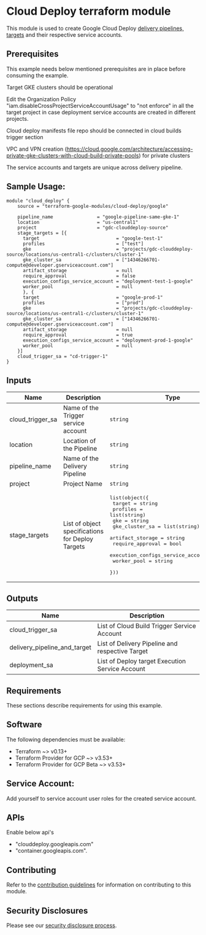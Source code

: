 # Cloud Deploy terraform module

This module is used  to create Google Cloud Deploy [delivery pipelines, targets](https://cloud.google.com/deploy/docs/create-pipeline-targets) and their respective service accounts.

## Prerequisites

This example needs below mentioned prerequisites are in place before consuming the example.

Target GKE clusters should be operational

Edit the Organization Policy "iam.disableCrossProjectServiceAccountUsage" to "not enforce" in all the target project in case deployment service accounts are created in different projects.

Cloud deploy manifests file repo should be connected in cloud builds trigger section

VPC and VPN creation (https://cloud.google.com/architecture/accessing-private-gke-clusters-with-cloud-build-private-pools) for private clusters

The service accounts and targets are unique across delivery pipeline.

## Sample Usage:

```hcl
module "cloud_deploy" {
    source = "terraform-google-modules/cloud-deploy/google"

    pipeline_name                = "google-pipeline-same-gke-1"
    location                     = "us-central1"
    project                      = "gdc-clouddeploy-source"
    stage_targets = [{
      target                            = "google-test-1"
      profiles                          = ["test"]
      gke                               = "projects/gdc-clouddeploy-source/locations/us-central1-c/clusters/cluster-1"
      gke_cluster_sa                    = ["14346266701-compute@developer.gserviceaccount.com"]
      artifact_storage                  = null
      require_approval                  = false
      execution_configs_service_account = "deployment-test-1-google"
      worker_pool                       = null
      }, {
      target                            = "google-prod-1"
      profiles                          = ["prod"]
      gke                               = "projects/gdc-clouddeploy-source/locations/us-central1-c/clusters/cluster-1"
      gke_cluster_sa                    = ["14346266701-compute@developer.gserviceaccount.com"]
      artifact_storage                  = null
      require_approval                  = true
      execution_configs_service_account = "deployment-prod-1-google"
      worker_pool                       = null
    }]
    cloud_trigger_sa = "cd-trigger-1"
}
```



<!-- BEGINNING OF PRE-COMMIT-TERRAFORM DOCS HOOK -->
## Inputs

| Name | Description | Type | Default | Required |
|------|-------------|------|---------|:--------:|
| cloud\_trigger\_sa | Name of the Trigger service account | `string` | n/a | yes |
| location | Location of the Pipeline | `string` | n/a | yes |
| pipeline\_name | Name of the Delivery Pipeline | `string` | n/a | yes |
| project | Project Name | `string` | n/a | yes |
| stage\_targets | List of object specifications for Deploy Targets | <pre>list(object({<br>    target                            = string<br>    profiles                          = list(string)<br>    gke                               = string<br>    gke_cluster_sa                    = list(string)<br>    artifact_storage                  = string<br>    require_approval                  = bool<br>    execution_configs_service_account = string<br>    worker_pool                       = string<br>  }))</pre> | n/a | yes |

## Outputs

| Name | Description |
|------|-------------|
| cloud\_trigger\_sa | List of Cloud Build Trigger Service Account |
| delivery\_pipeline\_and\_target | List of Delivery Pipeline and respective Target |
| deployment\_sa | List of Deploy target Execution Service Account |

<!-- END OF PRE-COMMIT-TERRAFORM DOCS HOOK -->

## Requirements

These sections describe requirements for using this example.

## Software

The following dependencies must be available:

* Terraform ~> v0.13+
* Terraform Provider for GCP ~> v3.53+
* Terraform Provider for GCP Beta ~> v3.53+


## Service Account:

Add yourself to service account user roles for the created service account.

## APIs

Enable below api's

* "clouddeploy.googleapis.com"
* "container.googleapis.com".

## Contributing

Refer to the [contribution guidelines](./CONTRIBUTING.md) for
information on contributing to this module.

## Security Disclosures

Please see our [security disclosure process](./SECURITY.md).
